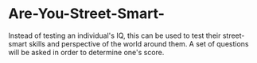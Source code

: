 # Are-You-Street-Smart-
Instead of testing an individual's IQ, this can be used to test their street-smart skills and perspective of the world around them. 
A set of questions will be asked in order to determine one's score. 

